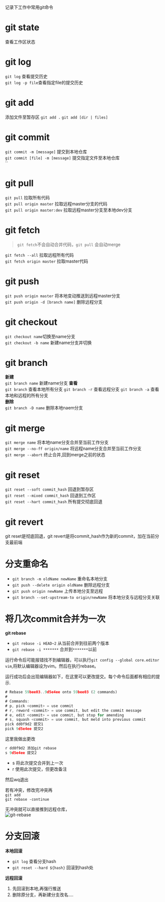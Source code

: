 记录下工作中常用git命令

# git state
查看工作区状态

# git log  

`git log` 查看提交历史   
`git log -p file`查看指定file的提交历史   

# git add 

添加文件至暂存区 
`git add .`
`git add [dir | files]`

# git commit   

`git commit -m [message]` 提交到本地仓库  
`git commit [file] -m [message]` 提交指定文件至本地仓库    
``

# git pull

`git pull` 拉取所有代码    
`git pull origin master` 拉取远程master分支的代码   
`git pull origin master:dev` 拉取远程master分支至本地dev分支   

# git fetch  
> `git fetch`不会自动合并代码，`git pull` 会自动merge  

`git fetch --all` 拉取远程所有代码  
`git fetch origin master` 拉取master代码

# git push 

`git push origin master` 将本地变动推送到远程master分支   
`git push origin -d [branch name]` 删除远程分支


# git checkout  

`git checkout name`切换至name分支   
`git checkout -b name` 新建name分支并切换   

# git branch  

**新建**   
`git branch name` 新建name分支
**查看**    
`git branch` 查看本地所有分支
`git branch -r` 查看远程分支
`git branch -a` 查看本地和远程的所有分支  
**删除**   
`git branch -D name` 删除本地naem分支  


# git merge  

`git merge name` 将本地name分支合并至当前工作分支   
`git merge --no-ff origin/name` 将远程name分支合并至当前工作分支  
`git merge --abort`  终止合并,回到merge之前的状态  


# git reset   

`git reset --soft commit_hash` 回退到暂存区    
`git reset --mixed commit_hash` 回退到工作区  
`git reset --hart commit_hash` 所有提交彻底回退   

# git revert 

git reset是彻底回退，git revert是将commit_hash作为新的commit，加在当前分支最前端



# 分支重命名

 * `git branch -m oldName newName` 重命名本地分支   
 * `git push --delete origin oldName` 删除远程分支   
 * `git push origin newName` 上传本地分支至远程   
 * `git branch --set-upstream-to origin/newName` 将本地分支与远程分支关联  
 

# 将几次commit合并为一次

 **git rebase**   

 * `git rebase -i HEAD~2` 从当前合并到往前两个版本
 * `git rebase -i *******` 合并到`*******`以前

运行命令后可能报错找不到编辑器，可以执行`git config --global core.editor vim`,将默认编辑器设为vim。然后在执行rebase。   

运行成功后会出现编辑器如下，在这里可以更改提交。每个命令后面都有相应的提示.  
```js
# Rebase 59bee03..9d5e4ee onto 59bee03 (2 commands)
#
# Commands:
# p, pick <commit> = use commit
# r, reword <commit> = use commit, but edit the commit message
# e, edit <commit> = use commit, but stop for amending
# s, squash <commit> = use commit, but meld into previous commit
pick dd0f9d2 提交1
pick 9d5e4ee 提交2
```

这里我做出更改   
```js
r dd0f9d2 添加git rebase
s 9d5e4ee 提交2
```
 * s 将此次提交合并到上一次
 * r 使用此次提交，但更改备注

然后wq退出 

若有冲突，修改完冲突再  
`git add`   
`git rebase -continue`    

无冲突就可以直接推到远程仓库，  
![git-rebase](https://raw.githubusercontent.com/lxhyl/lxhyl.github.io/master/files/img/git-rebase.png)


# 分支回滚  

**本地回滚**

* `git log` 查看分支hash   
* `git reset --hard ${hash}` 回滚到hash处  

**远程回滚**       
1. 先回滚到本地,再强行推送   
2. 删除原分支，再新建分支改名....